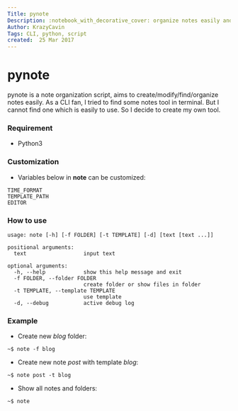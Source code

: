 ```yaml
---
Title: pynote
Description: :notebook_with_decorative_cover: organize notes easily and simply in terminal
Author: KrazyCavin
Tags: CLI, python, script
created:  25 Mar 2017
---
```


pynote
==========
pynote is a note organization script, aims to create/modify/find/organize notes easily. As a CLI fan, I tried to find some notes tool in terminal. But I cannot find one which is easily to use. So I decide to create my own tool.

### Requirement
* Python3

### Customization
* Variables below in **note**  can be customized:
```
TIME_FORMAT
TEMPLATE_PATH
EDITOR
```
### How to use
```
usage: note [-h] [-f FOLDER] [-t TEMPLATE] [-d] [text [text ...]]

positional arguments:
  text                  input text

optional arguments:
  -h, --help            show this help message and exit
  -f FOLDER, --folder FOLDER
                        create folder or show files in folder
  -t TEMPLATE, --template TEMPLATE
                        use template
  -d, --debug           active debug log
```

### Example
* Create new *blog* folder:

```~$ note -f blog```

* Create new note *post* with template *blog*:

```~$ note post -t blog```

* Show all notes and folders:

```~$ note```
